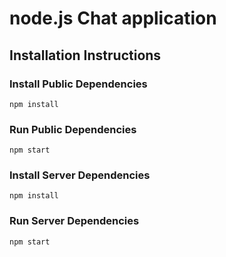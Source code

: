 # node.js Chat application

## Installation Instructions
### Install Public Dependencies

`npm install`

### Run Public Dependencies

`npm start`

### Install Server Dependencies

`npm install`

### Run Server Dependencies

`npm start`



